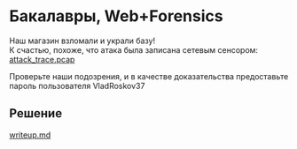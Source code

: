# Бакалавры, Web+Forensics

Наш магазин взломали и украли базу!  
К счастью, похоже, что атака была записана сетевым сенсором: [attack_trace.pcap](attack_trace.pcap)

Проверьте наши подозрения, и в качестве доказательства предоставьте пароль пользователя VladRoskov37


## Решение
[writeup.md](writeup.md)
